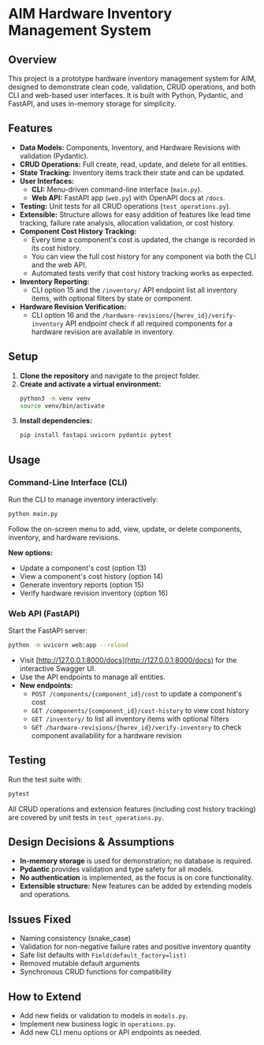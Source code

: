 # AIM Hardware Inventory Management System

## Overview
This project is a prototype hardware inventory management system for AIM, designed to demonstrate clean code, validation, CRUD operations, and both CLI and web-based user interfaces. It is built with Python, Pydantic, and FastAPI, and uses in-memory storage for simplicity.

## Features
- **Data Models:** Components, Inventory, and Hardware Revisions with validation (Pydantic).
- **CRUD Operations:** Full create, read, update, and delete for all entities.
- **State Tracking:** Inventory items track their state and can be updated.
- **User Interfaces:**
  - **CLI:** Menu-driven command-line interface (`main.py`).
  - **Web API:** FastAPI app (`web.py`) with OpenAPI docs at `/docs`.
- **Testing:** Unit tests for all CRUD operations (`test_operations.py`).
- **Extensible:** Structure allows for easy addition of features like lead time tracking, failure rate analysis, allocation validation, or cost history.
- **Component Cost History Tracking:**
  - Every time a component's cost is updated, the change is recorded in its cost history.
  - You can view the full cost history for any component via both the CLI and the web API.
  - Automated tests verify that cost history tracking works as expected.
- **Inventory Reporting:**
  - CLI option 15 and the `/inventory/` API endpoint list all inventory items, with optional filters by state or component.
- **Hardware Revision Verification:**
  - CLI option 16 and the `/hardware-revisions/{hwrev_id}/verify-inventory` API endpoint check if all required components for a hardware revision are available in inventory.

## Setup
1. **Clone the repository** and navigate to the project folder.
2. **Create and activate a virtual environment:**
   ```sh
   python3 -m venv venv
   source venv/bin/activate
   ```
3. **Install dependencies:**
   ```sh
   pip install fastapi uvicorn pydantic pytest
   ```

## Usage
### Command-Line Interface (CLI)
Run the CLI to manage inventory interactively:
```sh
python main.py
```
Follow the on-screen menu to add, view, update, or delete components, inventory, and hardware revisions.

**New options:**
- Update a component's cost (option 13)
- View a component's cost history (option 14)
- Generate inventory reports (option 15)
- Verify hardware revision inventory (option 16)

### Web API (FastAPI)
Start the FastAPI server:
```sh
python -m uvicorn web:app --reload
```
- Visit [http://127.0.0.1:8000/docs](http://127.0.0.1:8000/docs) for the interactive Swagger UI.
- Use the API endpoints to manage all entities.
- **New endpoints:**
  - `POST /components/{component_id}/cost` to update a component's cost
  - `GET /components/{component_id}/cost-history` to view cost history
  - `GET /inventory/` to list all inventory items with optional filters
  - `GET /hardware-revisions/{hwrev_id}/verify-inventory` to check component availability for a hardware revision

## Testing
Run the test suite with:
```sh
pytest
```
All CRUD operations and extension features (including cost history tracking) are covered by unit tests in `test_operations.py`.

## Design Decisions & Assumptions
- **In-memory storage** is used for demonstration; no database is required.
- **Pydantic** provides validation and type safety for all models.
- **No authentication** is implemented, as the focus is on core functionality.
- **Extensible structure:** New features can be added by extending models and operations.

## Issues Fixed
- Naming consistency (snake_case)
- Validation for non-negative failure rates and positive inventory quantity
- Safe list defaults with `Field(default_factory=list)`
- Removed mutable default arguments
- Synchronous CRUD functions for compatibility

## How to Extend
- Add new fields or validation to models in `models.py`.
- Implement new business logic in `operations.py`.
- Add new CLI menu options or API endpoints as needed.
